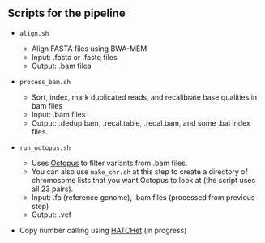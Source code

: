 ## Scripts for the pipeline 
* `align.sh` 
	* Align FASTA files using BWA-MEM 
	* Input: .fasta or .fastq files 
	* Output: .bam files 

* `process_bam.sh`
	* Sort, index, mark duplicated reads, and recalibrate base qualities in bam files
	* Input: .bam files 
	* Output: .dedup.bam, .recal.table, .recal.bam, and some .bai index files. 

* `run_octopus.sh`
	* Uses [Octopus](https://github.com/luntergroup/octopus/wiki/Variant-filtering) to filter variants from .bam files. 
	* You can also use `make_chr.sh` at this step to create a directory of chromosome lists that you want Octopus to look at (the script uses all 23 pairs).
	* Input: .fa (reference genome), .bam files (processed from previous step)
	* Output: .vcf 

* Copy number calling using [HATCHet](https://github.com/raphael-group/hatchet) (in progress)
